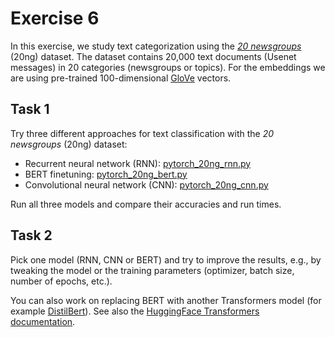 # Exercise 6

In this exercise, we study text categorization using the [_20
newsgroups_](http://www.cs.cmu.edu/afs/cs.cmu.edu/project/theo-20/www/data/news20.html)
(20ng) dataset. The dataset contains 20,000 text documents (Usenet messages)
in 20 categories (newsgroups or topics). For the embeddings we are using pre-trained 100-dimensional [GloVe](https://nlp.stanford.edu/projects/glove/) vectors.

## Task 1

Try three different approaches for text classification with the _20 newsgroups_
(20ng) dataset:

- Recurrent neural network (RNN): [pytorch_20ng_rnn.py](pytorch_20ng_rnn.py)
- BERT finetuning: [pytorch_20ng_bert.py](pytorch_20ng_bert.py)
- Convolutional neural network (CNN): [pytorch_20ng_cnn.py](pytorch_20ng_cnn.py)

Run all three models and compare their accuracies and run times.

## Task 2

Pick one model (RNN, CNN or BERT) and try to improve the results, e.g., by
tweaking the model or the training parameters (optimizer, batch size, number of
epochs, etc.). 

You can also work on replacing BERT with another Transformers model (for example
[DistilBert](https://huggingface.co/docs/transformers/master/en/model_doc/distilbert)). 
See also the [HuggingFace Transformers documentation](https://huggingface.co/transformers/).

